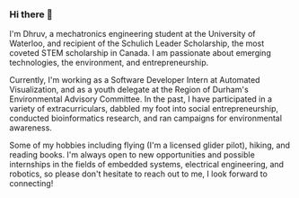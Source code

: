 ### Hi there 👋

<!--
**upadhyaydhruv/upadhyaydhruv** is a ✨ _special_ ✨ repository because its `README.md` (this file) appears on your GitHub profile.
-->


I'm Dhruv, a mechatronics engineering student at the University of Waterloo, and recipient of the Schulich Leader Scholarship, the most coveted STEM scholarship in Canada. I am passionate about emerging technologies, the environment, and entrepreneurship.

Currently, I'm working as a Software Developer Intern at Automated Visualization, and as a youth delegate at the Region of Durham's Environmental Advisory Committee. In the past, I have participated in a variety of extracurriculars, dabbled my foot into social entrepreneurship, conducted bioinformatics research, and ran campaigns for environmental awareness.

Some of my hobbies including flying (I'm a licensed glider pilot), hiking, and reading books. I'm always open to new opportunities and possible internships in the fields of embedded systems, electrical engineering, and robotics, so please don't hesitate to reach out to me, I look forward to connecting! 
